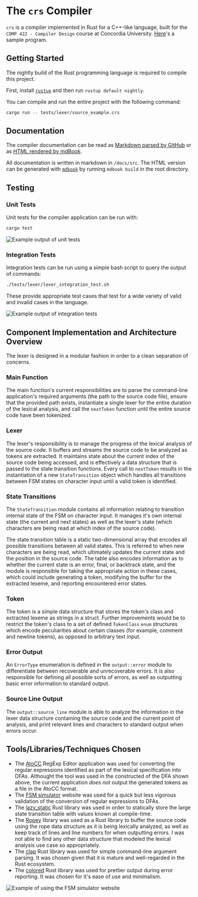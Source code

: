 # The `crs` Compiler

`crs` is a compiler implemented in Rust for a C++-like language, built for the `COMP 422 - Compiler Design` course at Concordia University. [Here](source_example.crs)'s a sample program.

## Getting Started

The nightly build of the Rust programming language is required to compile this project.

First, install [`rustup`](https://www.rust-lang.org/en-US/install.html) and then run `rustup default nightly`.

You can compile and run the entire project with the following command:

```bash
cargo run -- tests/lexer/source_example.crs
```

## Documentation

The compiler documentation can be read as [Markdown parsed by GitHub](/docs/src/SUMMARY.md) or as [HTML rendered by mdBook](/docs/rendered).

All documentation is written in markdown in `/docs/src`. The HTML version can be generated with [`mdbook`](https://github.com/rust-lang-nursery/mdBook) by running `mdbook build` in the root directory.

## Testing

### Unit Tests

Unit tests for the compiler application can be run with:

```bash
cargo test
```

![Example output of unit tests](assets/images/lexer_unit_tests.png)

### Integration Tests

Integration tests can be run using a simple bash script to query the output of commands:

```bash
./tests/lexer/lexer_integration_test.sh
```

These provide appropriate test cases that test for a wide variety of valid and invalid cases in the language.

![Example output of integration tests](assets/images/lexer_integration_tests.png)


## Component Implementation and Architecture Overview

The lexer is designed in a modular fashion in order to a clean separation of concerns.

### Main Function

The main function's current responsibilities are to parse the command-line application's required arguments (the path to the source code file), ensure that the provided path exists, instantiate a single lexer for the entire duration of the lexical analysis, and call the `nextToken` function until the entire source code have been tokenized.

### Lexer

The lexer's responsibility is to manage the progress of the lexical analysis of the source code. It buffers and streams the source code to be analyzed as tokens are extracted. It maintains state about the current index of the source code being accessed, and is effectively a data structure that is passed to the state transition functions. Every call to `nextToken` results in the instantiation of a new `StateTransition` object which handles all transitions between FSM states on character input until a valid token is identified.

### State Transitions

The `StateTransition` module contains all information relating to transition internal state of the FSM on character input. It manages it's own internal state (the current and next states) as well as the lexer's state (which characters are being read at which index of the source code).

The state transition table is a static two-dimensional array that encodes all possible transitions between all valid states. This is referred to when new characters are being read, which ultimately updates the current state and the position in the source code. The table also encodes information as to whether the current state is an error, final, or backtrack state, and the module is responsible for taking the appropriate action in these cases, which could include generating a token, modifying the buffer for the extracted lexeme, and reporting encountered error states.

### Token

The token is a simple data structure that stores the token's class and extracted lexeme as strings in a struct. Further improvements would be to restrict the token's class to a set of defined `TokenClass` `enum` structures which encode peculiarities about certain classes (for example, comment and newline tokens), as opposed to arbitrary text input.

### Error Output

An `ErrorType` enumeration is defined in the `output::error` module to differentiate between recoverable and unrecoverable errors. It is also responsible for defining all possible sorts of errors, as well as outputting basic error information to standard output.

### Source Line Output

The `output::source_line` module is able to analyze the information in the lexer data structure containing the source code and the current point of analysis, and print relevant lines and characters to standard output when errors occur.


## Tools/Libraries/Techniques Chosen

- The [AtoCC](http://atocc.de) RegExp Editor application was used for converting the regular expressions identified as part of the lexical specification into DFAs. Althought the tool was used in the constructed of the DFA shown above, the current application *does not* output the generated tokens as a file in the AtoCC format.
- The [FSM simulator](http://ivanzuzak.info/noam/webapps/fsm_simulator/) website was used for a quick but less vigorous validation of the conversion of regular expressions to DFAs.
- The [lazy_static](https://docs.rs/lazy_static/1.0.0/lazy_static/) Rust library was used in order to statically store the large state transition table with values known at compile-time.
- The [Ropey](https://docs.rs/ropey/0.6.3/ropey/) library was used as a Rust library to buffer the source code using the rope data structure as it is being lexically analyzed, as well as keep track of lines and line numbers for when outputting errors. I was not able to find any other data structure that modeled the lexical analysis use case so appropriately.
- The [clap](https://clap.rs/) Rust library was used for simple command-line argument parsing. It was chosen given that it is mature and well-regarded in the Rust ecosystem.
- The [colored](https://docs.rs/colored/1.6.0/colored/) Rust library was used for prettier output during error reporting. It was chosen for it's ease of use and minimalism.

![Example of using the FSM simulator website](assets/images/fsa_simulator.png)


